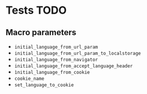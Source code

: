 # Tests TODO

## Macro parameters

- `initial_language_from_url_param`
- `initial_language_from_url_param_to_localstorage`
- `initial_language_from_navigator`
- `initial_language_from_accept_language_header`
- `ìnitial_language_from_cookie`
- `cookie_name`
- `set_language_to_cookie`
